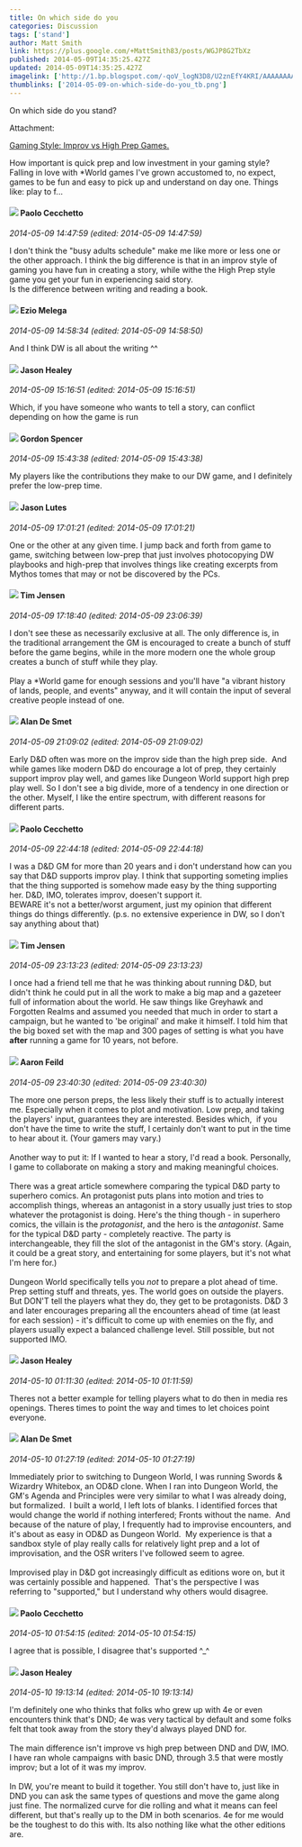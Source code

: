 ```yaml
---
title: On which side do you
categories: Discussion
tags: ['stand']
author: Matt Smith
link: https://plus.google.com/+MattSmith83/posts/WGJP8G2TbXz
published: 2014-05-09T14:35:25.427Z
updated: 2014-05-09T14:35:25.427Z
imagelink: ['http://1.bp.blogspot.com/-qoV_logN3D8/U2znEfY4KRI/AAAAAAAABhU/ckEG8Hr_DTk/s1600/duel_of_the_swordmasters_by_solidtom-d7aptt1.jpg']
thumblinks: ['2014-05-09-on-which-side-do-you_tb.png']
---
```


On which side do you stand?


Attachment:

<a href='http://playtofindout.blogspot.com/2014/05/gaming-style-improv-vs-high-prep-games.html'>Gaming Style: Improv vs High Prep Games.</a>


How important is quick prep and low investment in your gaming style? Falling in love with *World games I've grown accustomed to, no expect, games to be fun and easy to pick up and understand on day one. Things like: play to f...
<div id='comment z12avpbakl2yfrypi04cjniqtsyzczabeis'>
  <h4><img src='{{site.baseurl}}//images/avatars/116500979221848382507_photo.jpg'> Paolo Cecchetto</h4>
      <p><cite>2014-05-09 14:47:59 (edited: 2014-05-09 14:47:59)</cite></p>
        <p>I don&#39;t think the &quot;busy adults schedule&quot; make me like more or less one or the other approach. I think the big difference is that in an improv style of gaming you have fun in creating a story, while withe the High Prep style game you get your fun in experiencing said story.<br />Is the difference between writing and reading a book.</p>
</div>
        

<div id='comment z12avpbakl2yfrypi04cjniqtsyzczabeis'>
  <h4><img src='{{site.baseurl}}//images/avatars/106208215013894151619_photo.jpg'> Ezio Melega</h4>
      <p><cite>2014-05-09 14:58:34 (edited: 2014-05-09 14:58:50)</cite></p>
        <p>And I think DW is all about the writing ^^</p>
</div>
        

<div id='comment z12avpbakl2yfrypi04cjniqtsyzczabeis'>
  <h4><img src='{{site.baseurl}}//images/avatars/106145172252883833320_photo.jpg'> Jason Healey</h4>
      <p><cite>2014-05-09 15:16:51 (edited: 2014-05-09 15:16:51)</cite></p>
        <p>Which, if you have someone who wants to tell a story, can conflict depending on how the game is run</p>
</div>
        

<div id='comment z12avpbakl2yfrypi04cjniqtsyzczabeis'>
  <h4><img src='{{site.baseurl}}//images/avatars/107560837065764678288_photo.jpg'> Gordon Spencer</h4>
      <p><cite>2014-05-09 15:43:38 (edited: 2014-05-09 15:43:38)</cite></p>
        <p>My players like the contributions they make to our DW game, and I definitely prefer the low-prep time.</p>
</div>
        

<div id='comment z12avpbakl2yfrypi04cjniqtsyzczabeis'>
  <h4><img src='{{site.baseurl}}//images/avatars/115657313205562994919_photo.jpg'> Jason Lutes</h4>
      <p><cite>2014-05-09 17:01:21 (edited: 2014-05-09 17:01:21)</cite></p>
        <p>One or the other at any given time. I jump back and forth from game to game, switching between low-prep that just involves photocopying DW playbooks and high-prep that involves things like creating excerpts from Mythos tomes that may or not be discovered by the PCs.  </p>
</div>
        

<div id='comment z12avpbakl2yfrypi04cjniqtsyzczabeis'>
  <h4><img src='{{site.baseurl}}//images/avatars/101509976321886871332_photo.jpg'> Tim Jensen</h4>
      <p><cite>2014-05-09 17:18:40 (edited: 2014-05-09 23:06:39)</cite></p>
        <p>I don&#39;t see these as necessarily exclusive at all. The only difference is, in the traditional arrangement the GM is encouraged to create a bunch of stuff before the game begins, while in the more modern one the whole group creates a bunch of stuff while they play.<br /><br />Play a *World game for enough sessions and you&#39;ll have &quot;a vibrant history of lands, people, and events&quot; anyway, and it will contain the input of several creative people instead of one.</p>
</div>
        

<div id='comment z12avpbakl2yfrypi04cjniqtsyzczabeis'>
  <h4><img src='{{site.baseurl}}//images/avatars/113837870379391431519_photo.jpg'> Alan De Smet</h4>
      <p><cite>2014-05-09 21:09:02 (edited: 2014-05-09 21:09:02)</cite></p>
        <p>Early D&amp;D often was more on the improv side than the high prep side.  And while games like modern D&amp;D do encourage a lot of prep, they certainly support improv play well, and games like Dungeon World support high prep play well. So I don&#39;t see a big divide, more of a tendency in one direction or the other. Myself, I like the entire spectrum, with different reasons for different parts.</p>
</div>
        

<div id='comment z12avpbakl2yfrypi04cjniqtsyzczabeis'>
  <h4><img src='{{site.baseurl}}//images/avatars/116500979221848382507_photo.jpg'> Paolo Cecchetto</h4>
      <p><cite>2014-05-09 22:44:18 (edited: 2014-05-09 22:44:18)</cite></p>
        <p>I was a D&amp;D GM for more than 20 years and i don&#39;t understand how can you say that D&amp;D supports improv play. I think that supporting someting implies that the thing supported is somehow made easy by the thing supporting her. D&amp;D, IMO, tolerates improv, doesen&#39;t support it.<br />BEWARE it&#39;s not a better/worst argument, just my opinion that different things do things differently. (p.s. no extensive experience in DW, so I don&#39;t say anything about that)</p>
</div>
        

<div id='comment z12avpbakl2yfrypi04cjniqtsyzczabeis'>
  <h4><img src='{{site.baseurl}}//images/avatars/101509976321886871332_photo.jpg'> Tim Jensen</h4>
      <p><cite>2014-05-09 23:13:23 (edited: 2014-05-09 23:13:23)</cite></p>
        <p>I once had a friend tell me that he was thinking about running D&amp;D, but didn&#39;t think he could put in all the work to make a big map and a gazeteer full of information about the world. He saw things like Greyhawk and Forgotten Realms and assumed you needed that much in order to start a campaign, but he wanted to &#39;be original&#39; and make it himself. I told him that the big boxed set with the map and 300 pages of setting is what you have <b>after</b> running a game for 10 years, not before.</p>
</div>
        

<div id='comment z12avpbakl2yfrypi04cjniqtsyzczabeis'>
  <h4><img src='{{site.baseurl}}//images/avatars/105488312369796198415_photo.jpg'> Aaron Feild</h4>
      <p><cite>2014-05-09 23:40:30 (edited: 2014-05-09 23:40:30)</cite></p>
        <p>The more one person preps, the less likely their stuff is to actually interest me. Especially when it comes to plot and motivation. Low prep, and taking the players&#39; input, guarantees they are interested. Besides which,  if you don&#39;t have the time to write the stuff, I certainly don&#39;t want to put in the time to hear about it. (Your gamers may vary.)<br /><br />Another way to put it: If I wanted to hear a story, I&#39;d read a book. Personally, I game to collaborate on making a story and making meaningful choices.<br /><br />There was a great article somewhere comparing the typical D&amp;D party to superhero comics. An protagonist puts plans into motion and tries to accomplish things, whereas an antagonist in a story usually just tries to stop whatever the protagonist is doing. Here&#39;s the thing though - in superhero comics, the villain is the <i>protagonist</i>, and the hero is the <i>antagonist</i>. Same for the typical D&amp;D party - completely reactive. The party is interchangeable, they fill the slot of the antagonist in the GM&#39;s story. (Again, it could be a great story, and entertaining for some players, but it&#39;s not what I&#39;m here for.)<br /><br />Dungeon World specifically tells you <i>not</i> to prepare a plot ahead of time. Prep setting stuff and threats, yes. The world goes on outside the players. But DON&#39;T tell the players what they do, they get to be protagonists. D&amp;D 3 and later encourages preparing all the encounters ahead of time (at least for each session) - it&#39;s difficult to come up with enemies on the fly, and players usually expect a balanced challenge level. Still possible, but not supported IMO.</p>
</div>
        

<div id='comment z12avpbakl2yfrypi04cjniqtsyzczabeis'>
  <h4><img src='{{site.baseurl}}//images/avatars/106145172252883833320_photo.jpg'> Jason Healey</h4>
      <p><cite>2014-05-10 01:11:30 (edited: 2014-05-10 01:11:59)</cite></p>
        <p>Theres not a better example for telling players what to do then in media res openings.  Theres times to point the way and times to let choices point everyone.</p>
</div>
        

<div id='comment z12avpbakl2yfrypi04cjniqtsyzczabeis'>
  <h4><img src='{{site.baseurl}}//images/avatars/113837870379391431519_photo.jpg'> Alan De Smet</h4>
      <p><cite>2014-05-10 01:27:19 (edited: 2014-05-10 01:27:19)</cite></p>
        <p>Immediately prior to switching to Dungeon World, I was running Swords &amp; Wizardry Whitebox, an OD&amp;D clone. When I ran into Dungeon World, the GM&#39;s Agenda and Principles were very similar to what I was already doing, but formalized.  I built a world, I left lots of blanks. I identified forces that would change the world if nothing interfered; Fronts without the name.  And because of the nature of play, I frequently had to improvise encounters, and it&#39;s about as easy in OD&amp;D as Dungeon World.  My experience is that a sandbox style of play really calls for relatively light prep and a lot of improvisation, and the OSR writers I&#39;ve followed seem to agree.<br /><br />Improvised play in D&amp;D got increasingly difficult as editions wore on, but it was certainly possible and happened.  That&#39;s the perspective I was referring to &quot;supported,&quot; but I understand why others would disagree.</p>
</div>
        

<div id='comment z12avpbakl2yfrypi04cjniqtsyzczabeis'>
  <h4><img src='{{site.baseurl}}//images/avatars/116500979221848382507_photo.jpg'> Paolo Cecchetto</h4>
      <p><cite>2014-05-10 01:54:15 (edited: 2014-05-10 01:54:15)</cite></p>
        <p>I agree that is possible, I disagree that&#39;s supported ^_^</p>
</div>
        

<div id='comment z12avpbakl2yfrypi04cjniqtsyzczabeis'>
  <h4><img src='{{site.baseurl}}//images/avatars/106145172252883833320_photo.jpg'> Jason Healey</h4>
      <p><cite>2014-05-10 19:13:14 (edited: 2014-05-10 19:13:14)</cite></p>
        <p>I&#39;m definitely one who thinks that folks who grew up with 4e or even encounters think that&#39;s DND;  4e was very tactical by default and some folks felt that took away from the story they&#39;d always played DND for.   <br /><br />The main difference isn&#39;t improve vs high prep between DND and DW, IMO.  I have ran whole campaigns with basic DND, through 3.5 that were mostly improv; but a lot of it was my improv.  <br /><br />In DW, you&#39;re meant to build it together.  You still don&#39;t have to, just like in DND you can ask the same types of questions and move the game along just fine.  The normalized curve for die rolling and what it means can feel different, but that&#39;s really up to the DM in both scenarios.  4e for me would be the toughest to do this with.  Its also nothing like what the other editions are.</p>
</div>
        